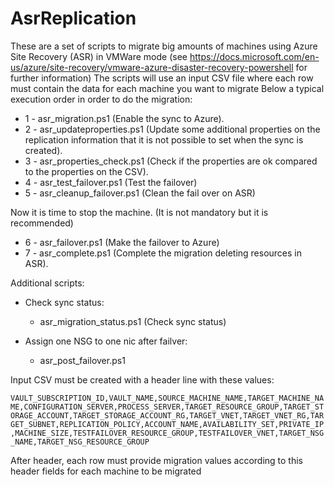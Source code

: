 # AsrReplication

These are a set of scripts to migrate big amounts of machines using Azure Site Recovery (ASR) in VMWare mode (see https://docs.microsoft.com/en-us/azure/site-recovery/vmware-azure-disaster-recovery-powershell for further information)
The scripts will use an input CSV file where each row must contain the data for each machine you want to migrate
Below a typical execution order in order to do the migration:
- 1 - asr_migration.ps1 (Enable the sync to Azure).
- 2 - asr_updateproperties.ps1 (Update some additional properties on the replication information that it is not possible to set when the sync is created).
- 3 - asr_properties_check.ps1 (Check if the properties are ok compared to the properties on the CSV).
- 4 - asr_test_failover.ps1 (Test the failover)
- 5 - asr_cleanup_failover.ps1 (Clean the fail over on ASR)

Now it is time to stop the machine. (It is not mandatory but it is recommended)
- 6 - asr_failover.ps1 (Make the failover to Azure)
- 7 - asr_complete.ps1 (Complete the migration deleting resources in ASR).

Additional scripts:
- Check sync status:
  - asr_migration_status.ps1 (Check sync status)

- Assign one NSG to one nic after failver:
    - asr_post_failover.ps1

Input CSV must be created with a header line with these values:

`VAULT_SUBSCRIPTION_ID,VAULT_NAME,SOURCE_MACHINE_NAME,TARGET_MACHINE_NAME,CONFIGURATION_SERVER,PROCESS_SERVER,TARGET_RESOURCE_GROUP,TARGET_STORAGE_ACCOUNT,TARGET_STORAGE_ACCOUNT_RG,TARGET_VNET,TARGET_VNET_RG,TARGET_SUBNET,REPLICATION_POLICY,ACCOUNT_NAME,AVAILABILITY_SET,PRIVATE_IP,MACHINE_SIZE,TESTFAILOVER_RESOURCE_GROUP,TESTFAILOVER_VNET,TARGET_NSG_NAME,TARGET_NSG_RESOURCE_GROUP`

After header, each row must provide migration values according to this header fields for each machine to be migrated  